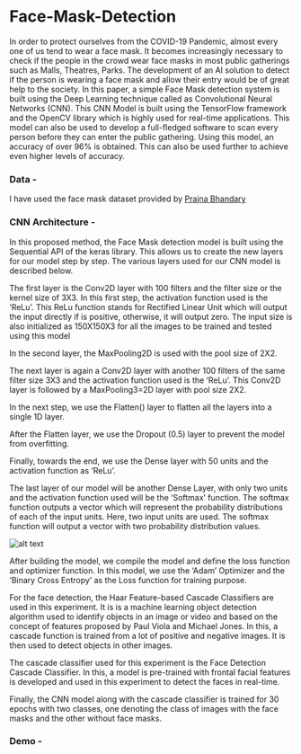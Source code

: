 # Face-Mask-Detection
In order to protect ourselves from the COVID-19 Pandemic, almost every one of us tend to wear a face mask. It becomes increasingly necessary to check if the people in the crowd wear face masks in most public gatherings such as Malls, Theatres, Parks. The development of an AI solution to detect if the person is wearing a face mask and allow their entry would be of great help to the society. In this paper, a simple Face Mask detection system is built using the Deep Learning technique called as Convolutional Neural Networks (CNN). This CNN Model is built using the TensorFlow framework and the OpenCV library which is highly used for real-time applications. This model can also be used to develop a full-fledged software to scan every person before they can enter the public gathering. Using this model, an accuracy of over 96% is obtained. This can also be used further to achieve even higher levels of accuracy.

### Data - 
I have used the face mask dataset provided by [Prajna Bhandary](https://www.linkedin.com/feed/update/urn%3Ali%3Aactivity%3A6655711815361761280/)

### CNN Architecture -
In this proposed method, the Face Mask detection model is built using the Sequential API of the keras library. This allows us to create the new layers for our model step by step. The various layers used for our CNN model is described below.

The first layer is the Conv2D layer with 100 filters and the filter size or the kernel size of 3X3. In this first step, the activation function used is the ‘ReLu’. This ReLu function stands for Rectified Linear Unit which will output the input directly if is positive, otherwise, it will output zero.  The input size is also initialized as 150X150X3 for all the images to be trained and tested using this model

In the second layer, the MaxPooling2D is used with the pool size of 2X2.

The next layer is again a Conv2D layer with another 100 filters of the same filter size 3X3 and the activation function used is the ‘ReLu’. This Conv2D layer is followed by a MaxPooling3=2D layer with pool size 2X2.

In the next step, we use the Flatten() layer to flatten all the layers into a single 1D layer.

After the Flatten layer, we use the Dropout (0.5) layer to prevent the model from overfitting.

Finally, towards the end, we use the Dense layer with 50 units and the activation function as ‘ReLu’.

The last layer of our model will be another Dense Layer, with only two units and the activation function used will be the ‘Softmax’ function. The softmax function outputs a vector which will represent the probability distributions of each of the input units. Here, two input units are used. The softmax function will output a vector with two probability distribution values.

![alt text](https://github.com/mk-gurucharan/Face-Mask-Detection/blob/master/cnn_facemask.png)

After building the model, we compile the model and define the loss function and optimizer function. In this model, we use the ‘Adam’ Optimizer and the ‘Binary Cross Entropy’ as the Loss function for training purpose.

For the face detection, the Haar Feature-based Cascade Classifiers are used in this experiment. It is is a machine learning object detection algorithm used to identify objects in an image or video and based on the concept of  features proposed by Paul Viola and Michael Jones. In this, a cascade function is trained from a lot of positive and negative images. It is then used to detect objects in other images.

The cascade classifier used for this experiment is the Face Detection Cascade Classifier. In this, a model is pre-trained with frontal facial features is developed and used in this experiment to detect the faces in real-time.

Finally, the CNN model along with the cascade classifier is trained for 30 epochs with two classes, one denoting the class of images with the face masks and the other without face masks. 

### Demo - 
